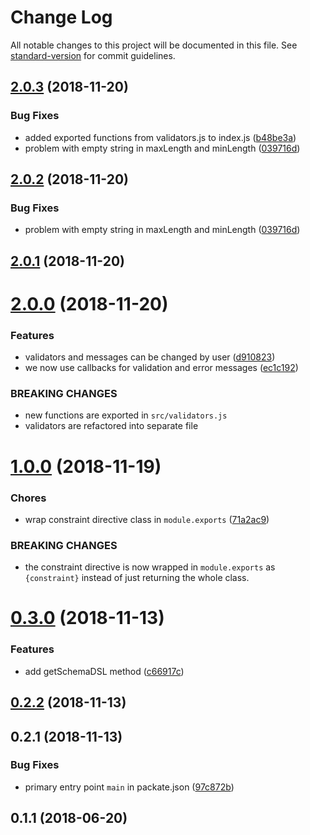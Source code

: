 # Change Log

All notable changes to this project will be documented in this file. See [standard-version](https://github.com/conventional-changelog/standard-version) for commit guidelines.

<a name="2.0.3"></a>
## [2.0.3](https://github.com/vsimko/node-graphql-constraint-lambda/compare/v2.0.1...v2.0.3) (2018-11-20)


### Bug Fixes

* added exported functions from validators.js to index.js ([b48be3a](https://github.com/vsimko/node-graphql-constraint-lambda/commit/b48be3a))
* problem with empty string in maxLength and minLength ([039716d](https://github.com/vsimko/node-graphql-constraint-lambda/commit/039716d))



<a name="2.0.2"></a>
## [2.0.2](https://github.com/vsimko/node-graphql-constraint-lambda/compare/v2.0.1...v2.0.2) (2018-11-20)


### Bug Fixes

* problem with empty string in maxLength and minLength ([039716d](https://github.com/vsimko/node-graphql-constraint-lambda/commit/039716d))



<a name="2.0.1"></a>
## [2.0.1](https://github.com/vsimko/node-graphql-constraint-lambda/compare/v2.0.0...v2.0.1) (2018-11-20)



<a name="2.0.0"></a>
# [2.0.0](https://github.com/vsimko/node-graphql-constraint-lambda/compare/v1.0.0...v2.0.0) (2018-11-20)


### Features

* validators and messages can be changed by user ([d910823](https://github.com/vsimko/node-graphql-constraint-lambda/commit/d910823))
* we now use callbacks for validation and error messages ([ec1c192](https://github.com/vsimko/node-graphql-constraint-lambda/commit/ec1c192))


### BREAKING CHANGES

* new functions are exported in `src/validators.js`
* validators are refactored into separate file



<a name="1.0.0"></a>
# [1.0.0](https://github.com/vsimko/node-graphql-constraint-lambda/compare/v0.3.0...v1.0.0) (2018-11-19)


### Chores

* wrap constraint directive class in `module.exports` ([71a2ac9](https://github.com/vsimko/node-graphql-constraint-lambda/commit/71a2ac9))


### BREAKING CHANGES

* the constraint directive is now wrapped  in
`module.exports` as `{constraint}` instead of just returning the
whole class.



<a name="0.3.0"></a>
# [0.3.0](https://github.com/vsimko/node-graphql-constraint-lambda/compare/v0.2.2...v0.3.0) (2018-11-13)


### Features

* add getSchemaDSL method ([c66917c](https://github.com/vsimko/node-graphql-constraint-lambda/commit/c66917c))



<a name="0.2.2"></a>
## [0.2.2](https://github.com/vsimko/node-graphql-constraint-lambda/compare/v0.2.1...v0.2.2) (2018-11-13)



<a name="0.2.1"></a>
## 0.2.1 (2018-11-13)


### Bug Fixes

* primary entry point `main` in packate.json ([97c872b](https://github.com/vsimko/node-graphql-constraint-lambda/commit/97c872b))



<a name="0.1.1"></a>
## 0.1.1 (2018-06-20)
